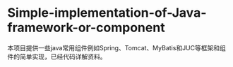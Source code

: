 # Simple-implementation-of-Java-framework-or-component
本项目提供一些java常用组件例如Spring、Tomcat、MyBatis和JUC等框架和组件的简单实现，已经代码详解资料。
